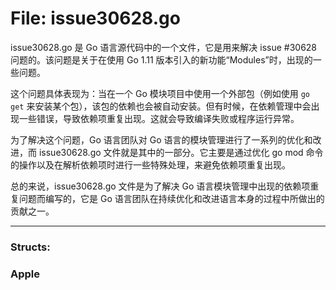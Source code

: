 # File: issue30628.go

issue30628.go 是 Go 语言源代码中的一个文件，它是用来解决 issue #30628 问题的。该问题是关于在使用 Go 1.11 版本引入的新功能“Modules”时，出现的一些问题。

这个问题具体表现为：当在一个 Go 模块项目中使用一个外部包（例如使用 `go get` 来安装某个包），该包的依赖也会被自动安装。但有时候，在依赖管理中会出现一些错误，导致依赖项重复出现。这就会导致编译失败或程序运行异常。

为了解决这个问题，Go 语言团队对 Go 语言的模块管理进行了一系列的优化和改进，而 issue30628.go 文件就是其中的一部分。它主要是通过优化 go mod 命令的操作以及在解析依赖项时进行一些特殊处理，来避免依赖项重复出现。

总的来说，issue30628.go 文件是为了解决 Go 语言模块管理中出现的依赖项重复问题而编写的，它是 Go 语言团队在持续优化和改进语言本身的过程中所做出的贡献之一。




---

### Structs:

### Apple





